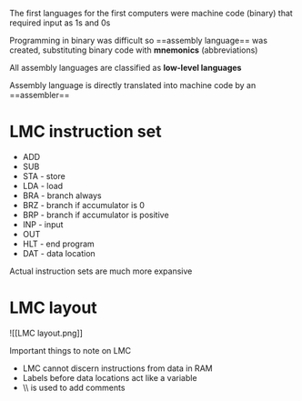 The first languages for the first computers were machine code (binary) that required input as 1s and 0s

Programming in binary was difficult so ==assembly language== was created, substituting binary code with **mnemonics** (abbreviations)

All assembly languages are classified as **low-level languages**

Assembly language is directly translated into machine code by an ==assembler==

# LMC instruction set

- ADD
- SUB
- STA - store
- LDA - load
- BRA - branch always
- BRZ - branch if accumulator is 0
- BRP - branch if accumulator is positive
- INP - input
- OUT
- HLT - end program
- DAT - data location

Actual instruction sets are much more expansive

# LMC layout
![[LMC layout.png]]

Important things to note on LMC

- LMC cannot discern instructions from data in RAM
- Labels before data locations act like a variable
- \\\\ is used to add comments 